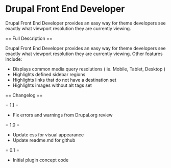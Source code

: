 Drupal Front End Developer
=============================

Drupal Front End Developer provides an easy way for theme developers see exactly what viewport resolution they are currently viewing.

== Full Description ==

Drupal Front End Developer provides an easy way for theme developers see exactly what viewport resolution they are currently viewing.
Other features include:
* Displays common media query resolutions ( ie. Mobile, Tablet, Desktop )
* Highlights defined sidebar regions
* Highlights links that do not have a destination set
* Highlights images without alt tags set

== Changelog ==

= 1.1 =
* Fix errors and warnings from Drupal.org review

= 1.0 =
* Update css for visual appearance
* Update readme.md for github

= 0.1 =
* Initial plugin concept code